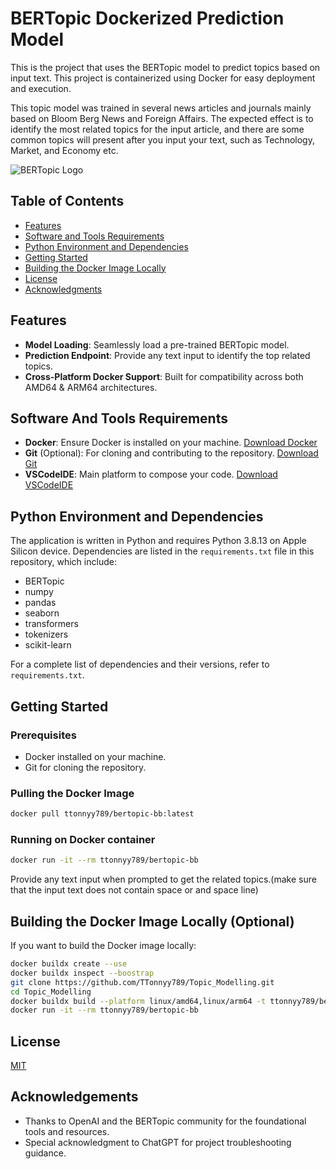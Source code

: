 # BERTopic Dockerized Prediction Model

This is the project that uses the BERTopic model to predict topics based on input text. This project is containerized using Docker for easy deployment and execution.

This topic model was trained in several news articles and journals mainly based on Bloom Berg News and Foreign Affairs. The expected effect is to identify the most related topics for the input article, and there are some common topics will present after you input your text, such as Technology, Market, and Economy etc.

![BERTopic Logo](https://www.google.com/url?sa=i&url=https%3A%2F%2Fgithub.com%2FMaartenGr%2FBERTopic&psig=AOvVaw1oEVJlLjYF9SeKHB54O-y5&ust=1691637316684000&source=images&cd=vfe&opi=89978449&ved=0CBEQjRxqFwoTCLDGjp3OzoADFQAAAAAdAAAAABAE)

## Table of Contents

- [Features](#features)
- [Software and Tools Requirements](#software-and-tools-requirements)
- [Python Environment and Dependencies](#python-environment-and-dependencies)
- [Getting Started](#getting-started)
- [Building the Docker Image Locally](#building-the-docker-image-locally-optional)
- [License](#license)
- [Acknowledgments](#acknowledgments)

## Features 

- **Model Loading**: Seamlessly load a pre-trained BERTopic model.
- **Prediction Endpoint**: Provide any text input to identify the top related topics.
- **Cross-Platform Docker Support**: Built for compatibility across both AMD64 & ARM64 architectures.

## Software And Tools Requirements

- **Docker**: Ensure Docker is installed on your machine. [Download Docker](https://www.docker.com/products/docker-desktop)
- **Git** (Optional): For cloning and contributing to the repository. [Download Git](https://git-scm.com/downloads)
- **VSCodeIDE**: Main platform to compose your code. [Download VSCodeIDE](https://code.visualstudio.com)

## Python Environment and Dependencies

The application is written in Python and requires Python 3.8.13 on Apple Silicon device. Dependencies are listed in the `requirements.txt` file in this repository, which include:

- BERTopic
- numpy
- pandas
- seaborn
- transformers
- tokenizers
- scikit-learn

For a complete list of dependencies and their versions, refer to `requirements.txt`.

## Getting Started

### Prerequisites

- Docker installed on your machine.
- Git for cloning the repository.

### Pulling the Docker Image

```bash
docker pull ttonnyy789/bertopic-bb:latest
```

### Running on Docker container
```bash
docker run -it --rm ttonnyy789/bertopic-bb
```

Provide any text input when prompted to get the related topics.(make sure that the input text does not contain space or and space line)

## Building the Docker Image Locally (Optional)

If you want to build the Docker image locally:
```bash
docker buildx create --use
docker buildx inspect --boostrap
git clone https://github.com/TTonnyy789/Topic_Modelling.git
cd Topic_Modelling
docker buildx build --platform linux/amd64,linux/arm64 -t ttonnyy789/bertopic-bb --load .
docker run -it --rm ttonnyy789/bertopic-bb
```

## License
[MIT]((https://choosealicense.com/licenses/mit/))

## Acknowledgements

- Thanks to OpenAI and the BERTopic community for the foundational tools and resources.
- Special acknowledgment to ChatGPT for project troubleshooting guidance.